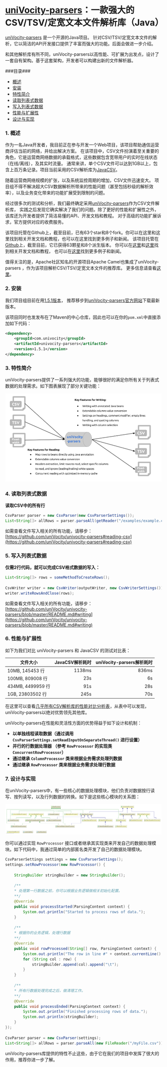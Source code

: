 [uniVocity-parsers](http://www.univocity.com/pages/about-parsers)：一款强大的CSV/TSV/定宽文本文件解析库（Java）
======

[uniVocity-parsers](http://www.univocity.com/pages/about-parsers) 是一个开源的Java项目。
针对CSV/TSV/定宽文本文件的解析，它以简洁的API开发接口提供了丰富而强大的功能。后面会做进一步介绍。

和其他解析库有所不同，uniVocity-parsers以高性能、可扩展为出发点，设计了一套自有架构。基于这套架构，开发者可以构建出新的文件解析器。

###目录###

* [概述](#1-概述)
* [安装](#2-安装)
* [特性简介](#3-特性简介)
* [读取列表式数据](#4-读取列表式数据)
* [写入列表式数据](#5-写入列表式数据)
* [性能与扩展性](#6-性能与扩展性)
* [设计与实现](#7-设计与实现)

### 1. 概述

作为一名Java开发者，我目前正在参与开发一个Web项目，该项目帮助通信运营商评估当前的网络，并给出解决方案。
在该项目中，CSV文件扮演着至关重要的角色，它是运营商网络数据的承载格式，这些数据包含宽带用户的实时在线状态（在线/离线），及其实时流量。
通常来讲，单个CSV文件可以达到1GB以上，包含上百万条记录。项目当前采用的CSV解析库为[JavaCSV](http://sourceforge.net/projects/javacsv/)。

随着运营商网络规模的扩张，以及系统监控周期的增加，CSV文件迅速变大。
项目组不得不解决超大CSV数据解析所带来的性能问题（甚至包括秒级的解析效率），以及业务变化带来的功能扩展受到限制的问题。

经过很多次的测试和分析，我们最终确定采用[uniVocity-parsers](http://www.univocity.com/pages/about-parsers)作为CSV文件解析库，
实践之后发现它确实解决了我们的问题。除了更好的性能和扩展性之外，该库还为开发者提供了简洁易懂的API、开发文档和教程。
对于高级的功能扩展诉求，官方提供对应的收费服务。

该项目托管在Github上，截至目前，已有63个star和8个fork。你可以在这里和这里找到相关开发文档和教程，也可以在这里找到更多例子和新闻。
该项目托管在[Github](https://github.com/uniVocity/univocity-parsers)上，截至目前，它已获得63颗星和8个派生版本。
你可以在[这里](http://www.univocity.com/pages/parsers-tutorial)和[这里](http://www.univocity.com/pages/parsers-features)找到相关开发文档和教程，
也可以在[这里](http://www.univocity.com/blogs/news)找到更多例子和新闻。

值得关注的是，Apache社区知名的开源项目Apache Camel也集成了uniVocity-parsers ，作为该项目解析CSV/TSV/定宽文本文件的推荐库。
更多信息请查看[这里]([here](http://camel.apache.org/univocity-parsers-formats.html))。

### 2. 安装
我们项目组目前在用[1.5.1版本](http://oss.sonatype.org/content/repositories/releases/com/univocity/univocity-parsers/1.5.1/univocity-parsers-1.5.1.jar)，
推荐移步到[uniVocity-parsers官方网站](http://www.univocity.com/pages/parsers-download)下载最新版本。

该项目同时也发发布在了Maven的中心仓库，因此也可以在你的`pom.xml`中直接添加如下代码：

```xml
<dependency>
    <groupId>com.univocity</groupId>
    <artifactId>univocity-parsers</artifactId>
    <version>1.5.1</version>
</dependency>
```

### 3. 特性简介
uniVocity-parsers提供了一系列强大的功能，能够很好的满足你所有关于列表式数据的处理需求。如下图表展现了部分关键功能：

![Features of uniVocity-parsers](img/univocity-features.png "features of uniVocity-parsers")

### 4. 读取列表式数据

__读取CSV中的所有行__

```java
CsvParser parser = new CsvParser(new CsvParserSettings());
List<String[]> allRows = parser.parseAll(getReader("/examples/example.csv"));
```

如需查看文件写入相关的所有功能，请移步：[https://github.com/uniVocity/univocity-parsers#reading-csv](https://github.com/uniVocity/univocity-parsers#reading-csv)

### 5. 写入列表式数据

__仅需2行代码，就可以完成CSV格式数据的写入：__

```java
List<String[]> rows = someMethodToCreateRows();

CsvWriter writer = new CsvWriter(outputWriter, new CsvWriterSettings());
writer.writeRowsAndClose(rows);
```

如需查看文件写入相关的所有功能，请移步： [https://github.com/uniVocity/univocity-parsers/blob/master/README.md#writing](https://github.com/uniVocity/univocity-parsers/blob/master/README.md#writing)

### 6. 性能与扩展性

如下为我们对比 uniVocity-parsers 和 JavaCSV 的测试对比表：

| 文件大小         | JavaCSV解析耗时 | uniVocity-parsers解析耗时 |
|-----|-----:|-----:|
|10MB, 145453 行  |1138ms |836ms|
|100MB, 809008 行 |23s    |6s|
|434MB, 4499959 行|91s    |28s|
|1GB, 23803502 行 |245s   |70s|

在这里可以查看[几乎所有CSV解析库的性能对比分析表](https://github.com/uniVocity/csv-parsers-comparison#csv-parsers)，从表中可以发现，uniVocity-parsers以绝对优势领先其他库。

uniVocity-parsers在性能和灵活性方面的优势得益于如下设计和机制：

* __以单独线程读取数据（通过调用 `CsvParserSettings.setReadInputOnSeparateThread()` 进行设置）__
* __并行的行数据处理器 （参考 `RowProcessor` 的实现类 `ConcurrentRowProcessor`）__
* __通过继承 `ColumnProcessor` 类来根据业务需求处理列数据__
* __通过继承 `RowProcessor` 类来根据业务需求处理行数据__

### 7. 设计与实现
在uniVocity-parsers中，有一些核心的数据处理模块，他们负责对数据按行读写、按列读写，以及行列数据的转换。如下是这些核心模块的关系图：

![Reading and Writing processors](img/diagram-processors.png "Reading and Writing processors")

你可以通过实现 `RowProcessor` 接口或者继承其实现类来开发自己的数据处理模块。如下代码中，我通过简单的内部匿名类开发了自己的数据处理模块。

```java
CsvParserSettings settings = new CsvParserSettings();
settings.setRowProcessor(new RowProcessor() {

    StringBuilder stringBuilder = new StringBuilder();

    /**
    * 处理第一行数据之前，你可以根据业务逻辑做相关初始化配置。
    **/
    @Override
    public void processStarted(ParsingContext context) {
        System.out.println("Started to process rows of data.");
    }

    /**
    * 根据你的业务逻辑，处理行数据
    **/
    @Override
    public void rowProcessed(String[] row, ParsingContext context) {
        System.out.println("The row in line #" + context.currentLine() + ": ");
        for (String col : row) {
            stringBuilder.append(col).append("\t");
        }
    }

    /**
    * 所有行数据处理完成之后，做清理工作。
    **/
    @Override
    public void processEnded(ParsingContext context) {
        System.out.println("Finished processing rows of data.");
        System.out.println(stringBuilder);
    }
});

CsvParser parser = new CsvParser(settings);
List<String[]> allRows = parser.parseAll(new FileReader("/myFile.csv"));
```

uniVocity-parsers库提供的特性不止这些，由于它在我们的项目中发挥了很大的作用，推荐你进一步了解。